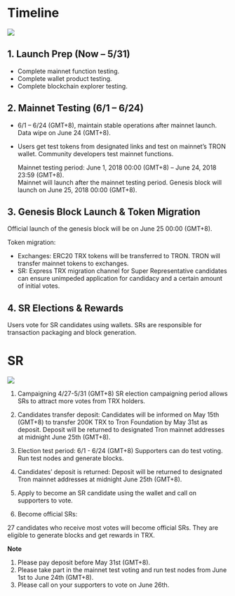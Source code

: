 # Timeline

![](https://raw.githubusercontent.com/tronprotocol/Documentation/master/images/Guidance_After_TRON_Mainnet_Launch/Timeline.png)

## 1. Launch Prep (Now – 5/31)

+ Complete mainnet function testing.
+ Complete wallet product testing.
+ Complete blockchain explorer testing.

## 2. Mainnet Testing (6/1 – 6/24)

+ 6/1 – 6/24 (GMT+8), maintain stable operations after mainnet launch. Data wipe on June 24 (GMT+8).
+ Users get test tokens from designated links and test on mainnet’s TRON wallet. Community developers test mainnet functions.

    Mainnet testing period: June 1, 2018 00:00 (GMT+8) – June 24, 2018 23:59 (GMT+8).  
    Mainnet will launch after the mainnet testing period. Genesis block will launch on June 25, 2018 00:00 (GMT+8).

## 3. Genesis Block Launch & Token Migration

Official launch of the genesis block will be on June 25 00:00 (GMT+8).  

Token migration:
+ Exchanges: ERC20 TRX tokens will be transferred to TRON. TRON will transfer mainnet tokens to exchanges.
+ SR: Express TRX migration channel for Super Representative candidates can ensure unimpeded application for candidacy and a certain amount of initial votes.

## 4. SR Elections & Rewards

Users vote for SR candidates using wallets. SRs are responsible for transaction packaging and block generation.

# SR

![](https://github.com/ybhgenius/Documentation/blob/master/images/Gudiance_After_TRON_Mainnet_Launch/Gudiance_for_SRs.png)

1.	Campaigning 4/27-5/31 (GMT+8)
SR election campaigning period allows SRs to attract more votes from TRX holders.

2.	Candidates transfer deposit:
  Candidates will be informed on May 15th (GMT+8) to transfer 
  200K TRX to Tron Foundation by May 31st as deposit. Deposit 
  will be returned to designated Tron mainnet addresses at midnight 
  June 25th (GMT+8).

3.	Election test period: 6/1 - 6/24 (GMT+8)
Supporters can do test voting. Run test nodes and generate blocks.

4.	Candidates’ deposit is returned:
Deposit will be returned to designated Tron mainnet addresses at midnight June 25th (GMT+8).

5.	Apply to become an SR candidate using the wallet and call on supporters to vote.

6.	Become official SRs:

27 candidates who receive most votes will become official SRs. They are eligible to generate blocks and get rewards in TRX.

**Note**
1.	Please pay deposit before May 31st (GMT+8). 
2.	Please take part in the mainnet test voting and run test nodes from June 1st to June 24th (GMT+8). 
3.	Please call on your supporters to vote on June 26th. 
